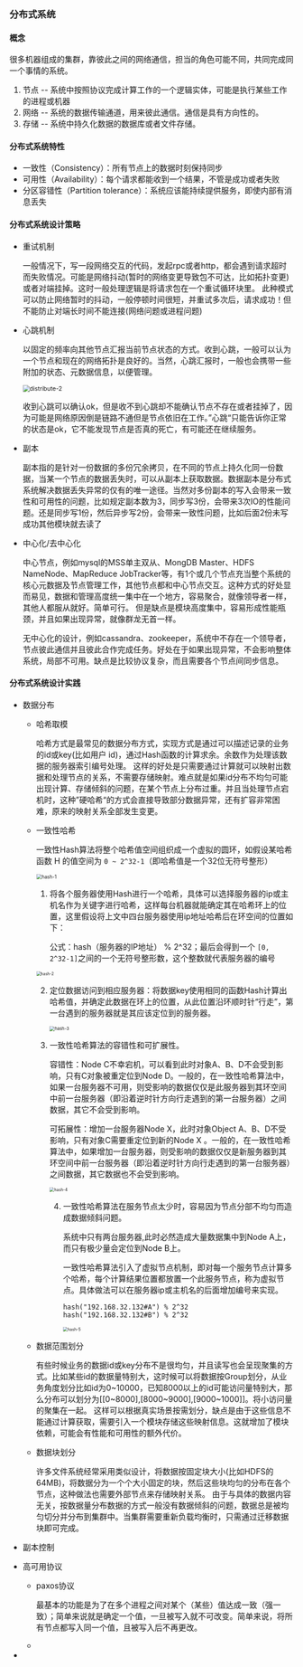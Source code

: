 ### 分布式系统

#### 概念

很多机器组成的集群，靠彼此之间的网络通信，担当的角色可能不同，共同完成同一个事情的系统。	

1. 节点 -- 系统中按照协议完成计算工作的一个逻辑实体，可能是执行某些工作的进程或机器
2. 网络 -- 系统的数据传输通道，用来彼此通信。通信是具有方向性的。
3. 存储 -- 系统中持久化数据的数据库或者文件存储。

#### 分布式系统特性

- 一致性（Consistency）：所有节点上的数据时刻保持同步
- 可用性（Availability）：每个请求都能收到一个结果，不管是成功或者失败
- 分区容错性（Partition tolerance）：系统应该能持续提供服务，即使内部有消息丢失

#### 分布式系统设计策略

- 重试机制

  一般情况下，写一段网络交互的代码，发起rpc或者http，都会遇到请求超时而失败情况。可能是网络抖动(暂时的网络变更导致包不可达，比如拓扑变更)或者对端挂掉。这时一般处理逻辑是将请求包在一个重试循环块里。 此种模式可以防止网络暂时的抖动，一般停顿时间很短，并重试多次后，请求成功！但不能防止对端长时间不能连接(网络问题或进程问题)

- 心跳机制

  以固定的频率向其他节点汇报当前节点状态的方式。收到心跳，一般可以认为一个节点和现在的网络拓扑是良好的。当然，心跳汇报时，一般也会携带一些附加的状态、元数据信息，以便管理。

  <img src="./img/distribute-2.jpeg" alt="distribute-2" style="zoom:75%;" />

  收到心跳可以确认ok，但是收不到心跳却不能确认节点不存在或者挂掉了，因为可能是网络原因倒是链路不通但是节点依旧在工作。”心跳“只能告诉你正常的状态是ok，它不能发现节点是否真的死亡，有可能还在继续服务。

- 副本

  副本指的是针对一份数据的多份冗余拷贝，在不同的节点上持久化同一份数据，当某一个节点的数据丢失时，可以从副本上获取数据。数据副本是分布式系统解决数据丢失异常的仅有的唯一途径。当然对多份副本的写入会带来一致性和可用性的问题，比如规定副本数为3，同步写3份，会带来3次IO的性能问题。还是同步写1份，然后异步写2份，会带来一致性问题，比如后面2份未写成功其他模块就去读了

- 中心化/去中心化

  中心节点，例如mysql的MSS单主双从、MongDB Master、HDFS NameNode、MapReduce JobTracker等，有1个或几个节点充当整个系统的核心元数据及节点管理工作，其他节点都和中心节点交互。这种方式的好处显而易见，数据和管理高度统一集中在一个地方，容易聚合，就像领导者一样，其他人都服从就好。简单可行。
   但是缺点是模块高度集中，容易形成性能瓶颈，并且如果出现异常，就像群龙无首一样。

  无中心化的设计，例如cassandra、zookeeper，系统中不存在一个领导者，节点彼此通信并且彼此合作完成任务。好处在于如果出现异常，不会影响整体系统，局部不可用。缺点是比较协议复杂，而且需要各个节点间同步信息。

#### 分布式系统设计实践

- 数据分布

  - 哈希取模

    哈希方式是最常见的数据分布方式，实现方式是通过可以描述记录的业务的id或key(比如用户 id)，通过Hash函数的计算求余。余数作为处理该数据的服务器索引编号处理。 这样的好处是只需要通过计算就可以映射出数据和处理节点的关系，不需要存储映射。难点就是如果id分布不均匀可能出现计算、存储倾斜的问题，在某个节点上分布过重。并且当处理节点宕机时，这种”硬哈希“的方式会直接导致部分数据异常，还有扩容非常困难，原来的映射关系全部发生变更。

  - 一致性哈希

    一致性Hash算法将整个哈希值空间组织成一个虚拟的圆环，如假设某哈希函数 H 的值空间为 `0 ~ 2^32-1`（即哈希值是一个32位无符号整形）

    <img src="./img/hash-1.png" alt="hash-1" style="zoom:60%;" />

    1. 将各个服务器使用Hash进行一个哈希，具体可以选择服务器的ip或主机名作为关键字进行哈希，这样每台机器就能确定其在哈希环上的位置，这里假设将上文中四台服务器使用ip地址哈希后在环空间的位置如下：

       公式：hash（服务器的IP地址） %  2^32；最后会得到一个 `[0, 2^32-1]`之间的一个无符号整形数，这个整数就代表服务器的编号

    <img src="./img/hash-2.png" alt="hash-2" style="zoom:50%;" />

    

    2. 定位数据访问到相应服务器：将数据key使用相同的函数Hash计算出哈希值，并确定此数据在环上的位置，从此位置沿环顺时针“行走”，第一台遇到的服务器就是其应该定位到的服务器。

       <img src="./img/hash-3.png" alt="hash-3" style="zoom:55%;" />

    3. 一致性哈希算法的容错性和可扩展性。

       容错性：Node C不幸宕机，可以看到此时对象A、B、D不会受到影响，只有C对象被重定位到Node D。一般的，在一致性哈希算法中，如果一台服务器不可用，则受影响的数据仅仅是此服务器到其环空间中前一台服务器（即沿着逆时针方向行走遇到的第一台服务器）之间数据，其它不会受到影响。

       可拓展性：增加一台服务器Node X，此时对象Object A、B、D不受影响，只有对象C需要重定位到新的Node X 。一般的，在一致性哈希算法中，如果增加一台服务器，则受影响的数据仅仅是新服务器到其环空间中前一台服务器（即沿着逆时针方向行走遇到的第一台服务器）之间数据，其它数据也不会受到影响。

       <img src="./img/hash-4.png" alt="hash-4" style="zoom:50%;" />

       4. 一致性哈希算法在服务节点太少时，容易因为节点分部不均匀而造成数据倾斜问题。

          系统中只有两台服务器,此时必然造成大量数据集中到Node A上，而只有极少量会定位到Node B上。

          一致性哈希算法引入了虚拟节点机制，即对每一个服务节点计算多个哈希，每个计算结果位置都放置一个此服务节点，称为虚拟节点。具体做法可以在服务器ip或主机名的后面增加编号来实现。

          ~~~
          hash("192.168.32.132#A") % 2^32
          hash("192.168.32.132#B") % 2^32
          ~~~

          <img src="./img/hash-5.png" alt="hash-5" style="zoom:50%;" />

  - 数据范围划分

    有些时候业务的数据id或key分布不是很均匀，并且读写也会呈现聚集的方式。比如某些id的数据量特别大，这时候可以将数据按Group划分，从业务角度划分比如id为0~10000，已知8000以上的id可能访问量特别大，那么分布可以划分为[[0~8000],[8000~9000],[9000~1000]]。将小访问量的聚集在一起。
     这样可以根据真实场景按需划分，缺点是由于这些信息不能通过计算获取，需要引入一个模块存储这些映射信息。这就增加了模块依赖，可能会有性能和可用性的额外代价。

  - 数据块划分

    许多文件系统经常采用类似设计，将数据按固定块大小(比如HDFS的64MB)，将数据分为一个个大小固定的块，然后这些块均匀的分布在各个节点，这种做法也需要外部节点来存储映射关系。
     由于与具体的数据内容无关，按数据量分布数据的方式一般没有数据倾斜的问题，数据总是被均匀切分并分布到集群中。当集群需要重新负载均衡时，只需通过迁移数据块即可完成。

- 副本控制

- 高可用协议

  - paxos协议

    最基本的功能是为了在多个进程之间对某个（某些）值达成一致（强一致）；简单来说就是确定一个值，一旦被写入就不可改变。简单来说，将所有节点都写入同一个值，且被写入后不再更改。

  - 

- 






